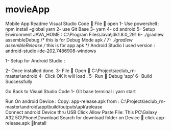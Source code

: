 # movieApp






Mobile App Readme
Visual Studio Code  File  open 
1-	Use powershell : npm install –global yarn
2-	use Git Base
3-	yarn 
4-	cd android
5-	Setup Environment  JAVA_HOME : C:\Program Files\Java\jdk1.8.0_291
6-	./gradlew assembleDebug    /* this is for Debug Mode apk */
7-	 ./gradlew assembleRelease    /* this is for app apk */
Android Studio 
I used version : android-studio-ide-202.7486908-windows

1-	Setup for Android Studio :
 
 

2-	Once installed done. 
3-	File  Open  C:\Projects\eclub_rn-master\android
4-	Click OK it will load .
5-	Run  Debug ‘app’
6-	Build Successfully 

Go Back to Visual Studio Code
1-	Git base terminal : yarn start






Run On android Device : 
Copy: app-release.apk 
from : C:\Projects\eclub_rn-master\android\app\build\outputs\apk\release\
Connect android Device thru USB
Click Allow 
Paste File: This PC\Galaxy A32 5G\Phone\Download
Search for download folder on Device  click app-release.apk Install 


